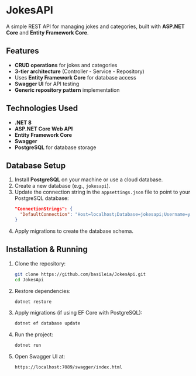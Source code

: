 # JokesAPI  
A simple REST API for managing jokes and categories, built with **ASP.NET Core** and **Entity Framework Core**.

## Features  
- **CRUD operations** for jokes and categories  
- **3-tier architecture** (Controller - Service - Repository)  
- Uses **Entity Framework Core** for database access  
- **Swagger UI** for API testing  
- **Generic repository pattern** implementation  

## Technologies Used  
- **.NET 8**  
- **ASP.NET Core Web API**  
- **Entity Framework Core**  
- **Swagger** 
- **PostgreSQL** for database storage 

## Database Setup  
1. Install **PostgreSQL** on your machine or use a cloud database.  
2. Create a new database (e.g., `jokesapi`).
3. Update the connection string in the `appsettings.json` file to point to your PostgreSQL database:
   ```json
   "ConnectionStrings": {
     "DefaultConnection": "Host=localhost;Database=jokesapi;Username=yourusername;Password=yourpassword"
   }
4. Apply migrations to create the database schema.

## Installation & Running  
1. Clone the repository:
   ```bash 
   git clone https://github.com/basileia/JokesApi.git  
   cd JokesApi

2. Restore dependencies:
   ```bash
   dotnet restore
   
3. Apply migrations (if using EF Core with PostgreSQL):
   ```bash 
   dotnet ef database update

4. Run the project:
   ```bash 
   dotnet run

5. Open Swagger UI at:
   ```bash 
   https://localhost:7089/swagger/index.html
